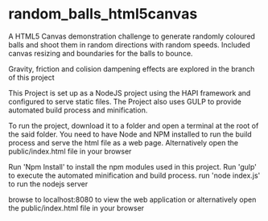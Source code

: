 # random_balls_html5canvas
A HTML5 Canvas demonstration challenge to generate randomly coloured balls and shoot them in random directions with random speeds. Included canvas resizing and boundaries for the balls to bounce.

Gravity, friction and colision dampening effects are explored in the branch of this project

This Project is set up as a NodeJS project using the HAPI framework and configured to serve static files. The Project also uses GULP to provide automated build process and minification.

To run the project, download it to a folder and open a terminal at the root of the said folder. You need to have Node and NPM installed to run the build process and serve the html file as a web page. Alternatively open the public/index.html file in your browser

Run 'Npm Install' to install the npm modules used in this project. Run 'gulp' to execute the automated minification and build process. run 'node index.js' to run the nodejs server

browse to localhost:8080 to view the web application or alternatively open the public/index.html file in your browser
